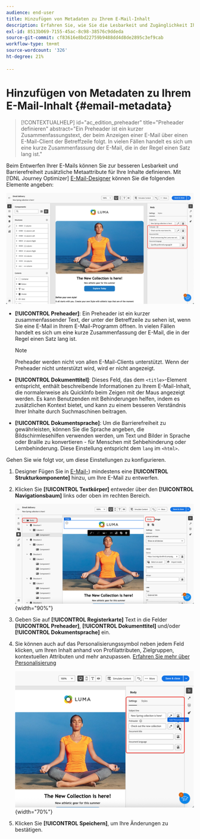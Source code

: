 ```yaml
---
audience: end-user
title: Hinzufügen von Metadaten zu Ihrem E-Mail-Inhalt
description: Erfahren Sie, wie Sie die Lesbarkeit und Zugänglichkeit Ihrer E-Mail-Inhalte mit Metadaten verbessern können
exl-id: 8513b069-7155-45ac-8c98-38576c9ddeda
source-git-commit: cf83616e8bd22759b9488dd4d8de2895c3ef9cab
workflow-type: tm+mt
source-wordcount: '326'
ht-degree: 21%

---
```


# Hinzufügen von Metadaten zu Ihrem E-Mail-Inhalt {#email-metadata}

>[!CONTEXTUALHELP]
>id="ac_edition_preheader"
>title="Preheader definieren"
>abstract="Ein Preheader ist ein kurzer Zusammenfassungstext, der beim Anzeigen einer E-Mail über einen E-Mail-Client der Betreffzeile folgt. In vielen Fällen handelt es sich um eine kurze Zusammenfassung der E-Mail, die in der Regel einen Satz lang ist."

Beim Entwerfen Ihrer E-Mails können Sie zur besseren Lesbarkeit und Barrierefreiheit zusätzliche Metaattribute für Ihre Inhalte definieren. Mit [!DNL Journey Optimizer] [E-Mail-Designer](get-started-email-designer.md) können Sie die folgenden Elemente angeben:

![](assets/email_body_settings_ex.png)

* **[!UICONTROL Preheader]**: Ein Preheader ist ein kurzer zusammenfassender Text, der unter der Betreffzeile zu sehen ist, wenn Sie eine E-Mail in Ihrem E-Mail-Programm öffnen. In vielen Fällen handelt es sich um eine kurze Zusammenfassung der E-Mail, die in der Regel einen Satz lang ist.

  >[!NOTE]
  >
  >Preheader werden nicht von allen E-Mail-Clients unterstützt. Wenn der Preheader nicht unterstützt wird, wird er nicht angezeigt.

* **[!UICONTROL Dokumenttitel]**: Dieses Feld, das dem `<title>`-Element entspricht, enthält beschreibende Informationen zu Ihrem E-Mail-Inhalt, die normalerweise als QuickInfo beim Zeigen mit der Maus angezeigt werden. Es kann Benutzenden mit Behinderungen helfen, indem es zusätzlichen Kontext bietet, und kann zu einem besseren Verständnis Ihrer Inhalte durch Suchmaschinen beitragen.

* **[!UICONTROL Dokumentsprache]**: Um die Barrierefreiheit zu gewährleisten, können Sie die Sprache angeben, die Bildschirmlesehilfen verwenden werden, um Text und Bilder in Sprache oder Braille zu konvertieren - für Menschen mit Sehbehinderung oder Lernbehinderung. Diese Einstellung entspricht dem `lang` im `<html>`.

Gehen Sie wie folgt vor, um diese Einstellungen zu konfigurieren.

1. Designer Fügen Sie in [E-Mail-](create-email-content.md)) mindestens eine **[!UICONTROL Strukturkomponente]** hinzu, um Ihre E-Mail zu entwerfen.

1. Klicken Sie **[!UICONTROL Textkörper]** entweder über den **[!UICONTROL Navigationsbaum]** links oder oben im rechten Bereich.

   ![](assets/email_body.png){width="90%"}

1. Geben Sie auf **[!UICONTROL Registerkarte]** Text in die Felder **[!UICONTROL Preheader]**, **[!UICONTROL Dokumenttitel]** und/oder **[!UICONTROL Dokumentsprache]** ein.

1. Sie können auch auf das Personalisierungssymbol neben jedem Feld klicken, um Ihren Inhalt anhand von Profilattributen, Zielgruppen, kontextuellen Attributen und mehr anzupassen. [Erfahren Sie mehr über Personalisierung](../personalization/gs-personalization.md)

   ![](assets/email_body_settings.png){width="70%"}

1. Klicken Sie **[!UICONTROL Speichern]**, um Ihre Änderungen zu bestätigen.